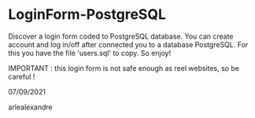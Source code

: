 # LoginForm-PostgreSQL

Discover a login form coded to PostgreSQL database. You can create account and log in/off after connected you to a database PostgreSQL. For this you have the file 'users.sql' to copy. So enjoy!

IMPORTANT : this login form is not safe enough as reel websites, so be careful !

07/09/2021

arlealexandre
